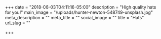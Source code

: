 +++
date = "2018-06-03T04:11:16-05:00"
description = "High quality hats for you!"
main_image = "/uploads/hunter-newton-548749-unsplash.jpg"
meta_description = ""
meta_title = ""
social_image = ""
title = "Hats"
url_slug = ""

+++

